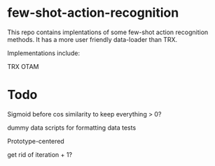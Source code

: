 # few-shot-action-recognition

This repo contains implentations of some few-shot action recognition methods. It has a more user friendly data-loader than TRX.

Implementations include:

TRX
OTAM

# Todo

Sigmoid before cos similarity to keep everything > 0?

dummy data
scripts for formatting data
tests

Prototype-centered

get rid of iteration + 1?
